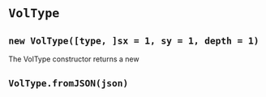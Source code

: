 # `VolType`

## `new VolType([type, ]sx = 1, sy = 1, depth = 1)`

The VolType constructor returns a new 

## `VolType.fromJSON(json)`